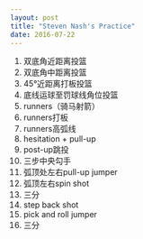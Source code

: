 ```yaml
---
layout: post
title: "Steven Nash's Practice"
date: 2016-07-22
---
```


1. 双底角近距离投篮
2. 双底角中距离投篮
3. 45°近距离打板投篮
4. 底线运球至罚球线角位投篮
5. runners（骑马射箭）
6. runners打板
7. runners高弧线
8. hesitation + pull-up
9. post-up跳投
10. 三步中央勾手
11. 弧顶处左右pull-up jumper
12. 弧顶左右spin shot
13. 三分
14. step back shot
15. pick and roll jumper
16. 三分
